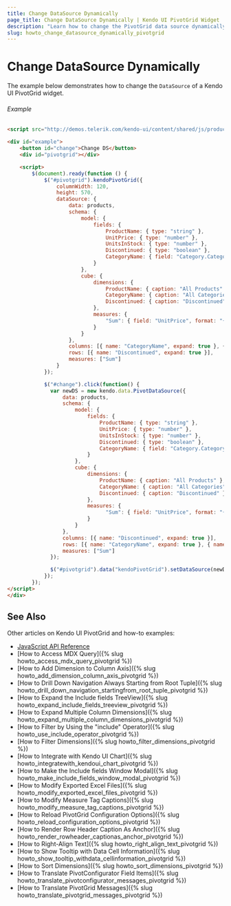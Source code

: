 ```yaml
---
title: Change DataSource Dynamically
page_title: Change DataSource Dynamically | Kendo UI PivotGrid Widget
description: "Learn how to change the PivotGrid data source dynamically in a Kendo UI PivotGrid widget."
slug: howto_change_datasource_dynamically_pivotgrid
---
```


# Change DataSource Dynamically

The example below demonstrates how to change the `DataSource` of a Kendo UI PivotGrid widget.

###### Example

```html
<script src="http://demos.telerik.com/kendo-ui/content/shared/js/products.js"></script>

<div id="example">
    <button id="change">Change DS</button>
    <div id="pivotgrid"></div>

    <script>
        $(document).ready(function () {
            $("#pivotgrid").kendoPivotGrid({
                columnWidth: 120,
                height: 570,
                dataSource: {
                    data: products,
                    schema: {
                        model: {
                            fields: {
                                ProductName: { type: "string" },
                                UnitPrice: { type: "number" },
                                UnitsInStock: { type: "number" },
                                Discontinued: { type: "boolean" },
                                CategoryName: { field: "Category.CategoryName" }
                            }
                        },
                        cube: {
                            dimensions: {
                                ProductName: { caption: "All Products" },
                                CategoryName: { caption: "All Categories" },
                                Discontinued: { caption: "Discontinued" }
                            },
                            measures: {
                                "Sum": { field: "UnitPrice", format: "{0:c}", aggregate: "sum" }
                            }
                        }
                    },
                    columns: [{ name: "CategoryName", expand: true }, { name: "ProductName" } ],
                    rows: [{ name: "Discontinued", expand: true }],
                    measures: ["Sum"]
                }
            });

            $("#change").click(function() {
              var newDS = new kendo.data.PivotDataSource({
                  data: products,
                  schema: {
                      model: {
                          fields: {
                              ProductName: { type: "string" },
                              UnitPrice: { type: "number" },
                              UnitsInStock: { type: "number" },
                              Discontinued: { type: "boolean" },
                              CategoryName: { field: "Category.CategoryName" }
                          }
                      },
                      cube: {
                          dimensions: {
                              ProductName: { caption: "All Products" },
                              CategoryName: { caption: "All Categories" },
                              Discontinued: { caption: "Discontinued" }
                          },
                          measures: {
                                "Sum": { field: "UnitPrice", format: "{0:c}", aggregate: "sum" }
                          }
                      }
                  },
                  columns: [{ name: "Discontinued", expand: true }],
                  rows: [{ name: "CategoryName", expand: true }, { name: "ProductName" } ],
                  measures: ["Sum"]
              });

              $("#pivotgrid").data("kendoPivotGrid").setDataSource(newDS);
            });
        });
</script>
</div>
```

## See Also

Other articles on Kendo UI PivotGrid and how-to examples:

* [JavaScript API Reference](/api/javascript/ui/pivotgrid)
* [How to Access MDX Query]({% slug howto_access_mdx_query_pivotgrid %})
* [How to Add Dimension to Column Axis]({% slug howto_add_dimension_column_axis_pivotgrid %})
* [How to Drill Down Navigation Always Starting from Root Tuple]({% slug howto_drill_down_navigation_startingfrom_root_tuple_pivotgrid %})
* [How to Expand the Include fields TreeView]({% slug howto_expand_include_fields_treeview_pivotgrid %})
* [How to Expand Multiple Column Dimensions]({% slug howto_expand_multiple_column_dimensions_pivotgrid %})
* [How to Filter by Using the "include" Operator]({% slug howto_use_include_operator_pivotgrid %})
* [How to Filter Dimensions]({% slug howto_filter_dimensions_pivotgrid %})
* [How to Integrate with Kendo UI Chart]({% slug howto_integratewith_kendoui_chart_pivotgrid %})
* [How to Make the Include fields Window Modal]({% slug howto_make_include_fields_window_modal_pivotgrid %})
* [How to Modify Exported Excel Files]({% slug howto_modify_exported_excel_files_pivotgrid %})
* [How to Modify Measure Tag Captions]({% slug howto_modify_measure_tag_captions_pivotgrid %})
* [How to Reload PivotGrid Configuration Options]({% slug howto_reload_configuration_options_pivotgrid %})
* [How to Render Row Header Caption As Anchor]({% slug howto_render_rowheader_captionas_anchor_pivotgrid %})
* [How to Right-Align Text]({% slug howto_right_align_text_pivotgrid %})
* [How to Show Tooltip with Data Cell Information]({% slug howto_show_tooltip_withdata_cellinformation_pivotgrid %})
* [How to Sort Dimensions]({% slug howto_sort_dimensions_pivotgrid %})
* [How to Translate PivotConfigurator Field Items]({% slug howto_translate_pivotconfigurator_messages_pivotgrid %})
* [How to Translate PivotGrid Messages]({% slug howto_translate_pivotgrid_messages_pivotgrid %})
